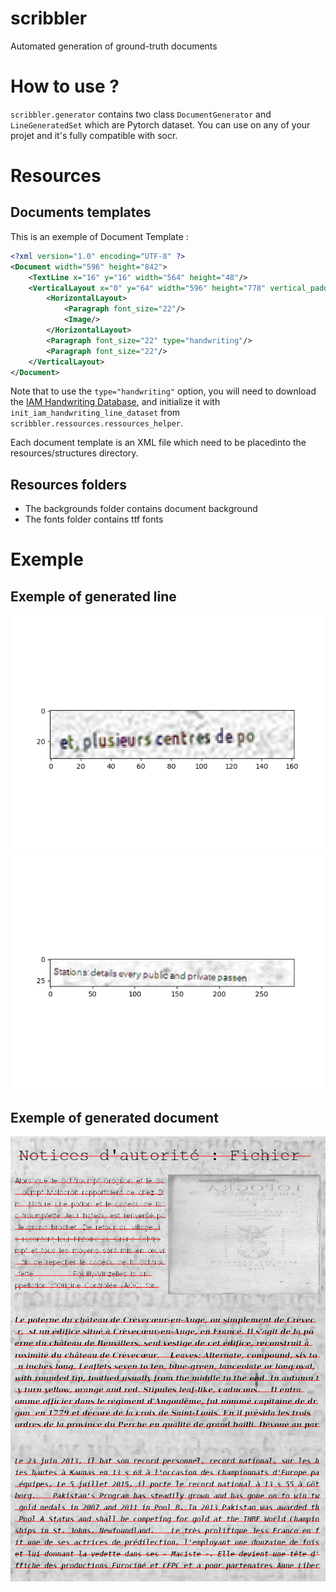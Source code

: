 # scribbler
Automated generation of ground-truth documents

# How to use ?

```scribbler.generator``` contains two class ```DocumentGenerator``` and ```LineGeneratedSet``` which are Pytorch dataset.
You can use on any of your projet and it's fully compatible with socr.

# Resources

## Documents templates

This is an exemple of Document Template : 
```xml
<?xml version="1.0" encoding="UTF-8" ?>
<Document width="596" height="842">
    <TextLine x="16" y="16" width="564" height="48"/>
    <VerticalLayout x="0" y="64" width="596" height="778" vertical_padding="8" horizontal_padding="8">
        <HorizontalLayout>
            <Paragraph font_size="22"/>
            <Image/>
        </HorizontalLayout>
        <Paragraph font_size="22" type="handwriting"/>
        <Paragraph font_size="22"/>
    </VerticalLayout>
</Document>
```

Note that to use the ```type="handwriting"``` option, you will need to download the [IAM Handwriting Database](http://www.fki.inf.unibe.ch/databases/iam-handwriting-database), and initialize it with ```init_iam_handwriting_line_dataset``` from ```scribbler.ressources.ressources_helper```.

Each document template is an XML file which need to be placedinto the resources/structures directory.


## Resources folders

 - The backgrounds folder contains document background
 - The fonts folder contains ttf fonts
 

# Exemple 

## Exemple of generated line

![alt text](line_exemple_1.png)
![alt text](line_exemple_2.png)

## Exemple of generated document

![alt text](document_exemple_1.png)
